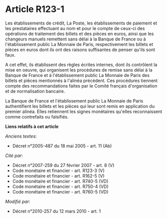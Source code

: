# Article R123-1

Les établissements de crédit, La Poste, les établissements de paiement et les prestataires effectuant au nom et pour le
compte de ceux-ci des opérations de traitement des billets et des pièces en euros, ainsi que les changeurs manuels remettent
sans délai à la Banque de France ou à l'établissement public La Monnaie de Paris, respectivement les billets et pièces en
euros dont ils ont des raisons suffisantes de penser qu'ils sont faux.

A cet effet, ils établissent des règles écrites internes, dont ils contrôlent la mise en oeuvre, qui organisent les
procédures de remise sans délai à la Banque de France et à l'établissement public La Monnaie de Paris des billets et pièces
mentionnés à l'alinéa précédent. Ces procédures tiennent compte des recommandations faites par le Comité français
d'organisation et de normalisation bancaire. 

La Banque de France et l'établissement public La Monnaie de Paris authentifient les billets et les pièces qui leur sont remis
en application du premier alinéa. Elles retiennent les signes monétaires qu'elles reconnaissent comme contrefaits ou
falsifiés.

**Liens relatifs à cet article**

_Anciens textes_:

  - Décret n°2005-487 du 18 mai 2005 - art. 11 (Ab)

_Cité par_:

  - Décret n°2007-259 du 27 février 2007 - art. 8 (V)
  - Code monétaire et financier - art. R123-3 (V)
  - Code monétaire et financier - art. R162-5 (V)
  - Code monétaire et financier - art. R740-5 (VD)
  - Code monétaire et financier - art. R750-4 (VD)
  - Code monétaire et financier - art. R760-5 (VD)

_Modifié par_:

  - Décret n°2010-257 du 12 mars 2010 - art. 1
